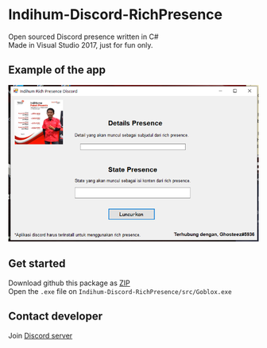 # Indihum-Discord-RichPresence
Open sourced Discord presence written in C#  
Made in Visual Studio 2017, just for fun only.  

## Example of the app   
![Indihum example](https://github.com/Fastering18/Indihum-Discord-RichPresence/blob/main/Foto/IndihumExampleRichPresenceApp.png?raw=true)

## Get started  
Download github this package as [ZIP](https://github.com/Fastering18/Indihum-Discord-RichPresence.git)  
Open the `.exe` file on  `Indihum-Discord-RichPresence/src/Goblox.exe`  

## Contact developer  
Join [Discord server](https://blackerz.herokuapp.com/servers/795942661163974656)<br>
